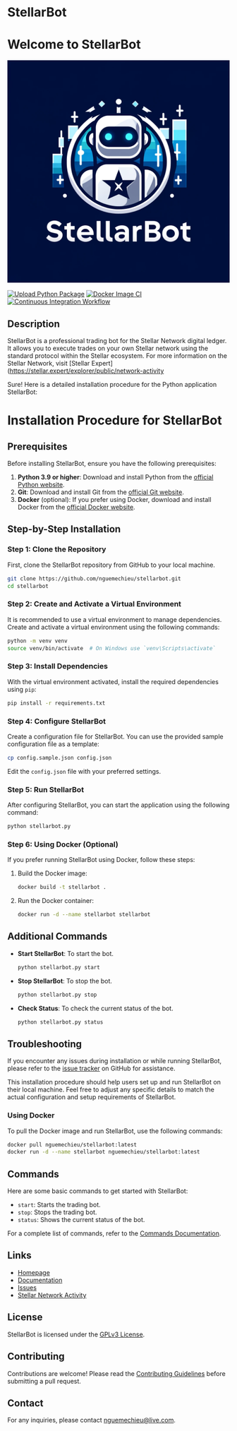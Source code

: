 # StellarBot


# Welcome to StellarBot
![stellarbot](stellarBot.webp)

[![Upload Python Package](https://github.com/nguemechieu/stellarbot/actions/workflows/python-publish.yml/badge.svg)](https://github.com/nguemechieu/stellarbot/actions/workflows/python-publish.yml)
[![Docker Image CI](https://github.com/nguemechieu/stellarbot/actions/workflows/docker-image.yml/badge.svg)](https://github.com/nguemechieu/stellarbot/actions/workflows/docker-image.yml)
[![Continuous Integration Workflow](https://github.com/nguemechieu/stellarbot/actions/workflows/continuous-integration-workflow.yml/badge.svg)](https://github.com/nguemechieu/stellarbot/actions/workflows/continuous-integration/workflow.yml)

## Description

StellarBot is a professional trading bot for the Stellar Network digital ledger. It allows you to execute trades on your own Stellar network using the standard protocol within the Stellar ecosystem. For more information on the Stellar Network, visit [Stellar Expert](https://stellar.expert/explorer/public/network-activity

Sure! Here is a detailed installation procedure for the Python application StellarBot:

# Installation Procedure for StellarBot

## Prerequisites

Before installing StellarBot, ensure you have the following prerequisites:

1. **Python 3.9 or higher**: Download and install Python from the [official Python website](https://www.python.org/downloads/).
2. **Git**: Download and install Git from the [official Git website](https://git-scm.com/downloads).
3. **Docker** (optional): If you prefer using Docker, download and install Docker from the [official Docker website](https://www.docker.com/get-started).

## Step-by-Step Installation

### Step 1: Clone the Repository

First, clone the StellarBot repository from GitHub to your local machine.

```bash
git clone https://github.com/nguemechieu/stellarbot.git
cd stellarbot
```

### Step 2: Create and Activate a Virtual Environment

It is recommended to use a virtual environment to manage dependencies. Create and activate a virtual environment using the following commands:

```bash
python -m venv venv
source venv/bin/activate  # On Windows use `venv\Scripts\activate`
```

### Step 3: Install Dependencies

With the virtual environment activated, install the required dependencies using `pip`:

```bash
pip install -r requirements.txt
```

### Step 4: Configure StellarBot

Create a configuration file for StellarBot. You can use the provided sample configuration file as a template:

```bash
cp config.sample.json config.json
```

Edit the `config.json` file with your preferred settings.

### Step 5: Run StellarBot

After configuring StellarBot, you can start the application using the following command:

```bash
python stellarbot.py
```

### Step 6: Using Docker (Optional)

If you prefer running StellarBot using Docker, follow these steps:

1. Build the Docker image:

    ```bash
    docker build -t stellarbot .
    ```

2. Run the Docker container:

    ```bash
    docker run -d --name stellarbot stellarbot
    ```

## Additional Commands

- **Start StellarBot**: To start the bot.
  ```bash
  python stellarbot.py start
  ```

- **Stop StellarBot**: To stop the bot.
  ```bash
  python stellarbot.py stop
  ```

- **Check Status**: To check the current status of the bot.
  ```bash
  python stellarbot.py status
  ```

## Troubleshooting

If you encounter any issues during installation or while running StellarBot, please refer to the [issue tracker](https://github.com/nguemechieu/stellarbot/issues) on GitHub for assistance.



This installation procedure should help users set up and run StellarBot on their local machine. Feel free to adjust any specific details to match the actual configuration and setup requirements of StellarBot.

### Using Docker

To pull the Docker image and run StellarBot, use the following commands:

```sh
docker pull nguemechieu/stellarbot:latest
docker run -d --name stellarbot nguemechieu/stellarbot:latest
```

## Commands

Here are some basic commands to get started with StellarBot:

- `start`: Starts the trading bot.
- `stop`: Stops the trading bot.
- `status`: Shows the current status of the bot.

For a complete list of commands, refer to the [Commands Documentation](docs/commands.md).

## Links

- [Homepage](https://github.com/nguemechieu/stellarbot)
- [Documentation](docs/README.md)
- [Issues](https://github.com/nguemechieu/stellarbot/issues)
- [Stellar Network Activity](https://stellar.expert/explorer/public/network-activity)

## License

StellarBot is licensed under the [GPLv3 License](LICENSE).

## Contributing

Contributions are welcome! Please read the [Contributing Guidelines](CONTRIBUTING.md) before submitting a pull request.

## Contact

For any inquiries, please contact [nguemechieu@live.com](mailto:nguemechieu@live.com).
